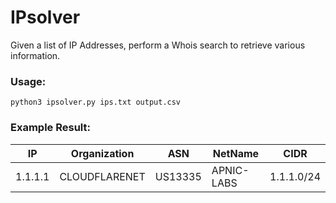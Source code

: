# IPsolver
Given a list of IP Addresses, perform a Whois search to retrieve various information.

### Usage: 
```python3 ipsolver.py ips.txt output.csv```

### Example Result:
|IP|Organization|ASN|NetName|CIDR
---|---|----|----|---|
1.1.1.1|CLOUDFLARENET|US13335|APNIC-LABS|1.1.1.0/24

